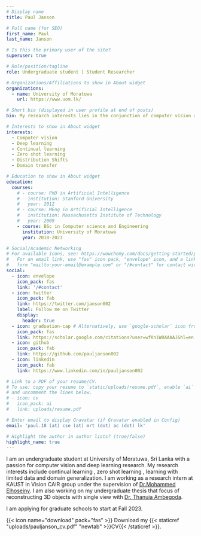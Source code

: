 ```yaml
---
# Display name
title: Paul Janson

# Full name (for SEO)
first_name: Paul
last_name: Janson

# Is this the primary user of the site?
superuser: true

# Role/position/tagline
role: Undergraduate student | Student Researcher

# Organizations/Affiliations to show in About widget
organizations:
  - name: University of Moratuwa 
    url: https://www.uom.lk/

# Short bio (displayed in user profile at end of posts)
bio: My research interests lies in the conjunction of computer vision and deep learning. Focusing on continual learning , zero-shot learning, distribution shift and learning with limited labels.

# Interests to show in About widget
interests:
  - Computer vision
  - Deep learning
  - Continual learning
  - Zero shot learning
  - Distribution Shifts
  - Domain transfer 

# Education to show in About widget
education:
  courses:
    # - course: PhD in Artificial Intelligence
    #   institution: Stanford University
    #   year: 2012
    # - course: MEng in Artificial Intelligence
    #   institution: Massachusetts Institute of Technology
    #   year: 2009
    - course: BSc in Computer science and Engineering
      institution: University of Moratuwa 
      year: 2018-2023

# Social/Academic Networking
# For available icons, see: https://wowchemy.com/docs/getting-started/page-builder/#icons
#   For an email link, use "fas" icon pack, "envelope" icon, and a link in the
#   form "mailto:your-email@example.com" or "/#contact" for contact widget.
social:
  - icon: envelope
    icon_pack: fas
    link: '/#contact'
  - icon: twitter
    icon_pack: fab
    link: https://twitter.com/janson002
    label: Follow me on Twitter
    display:
      header: true
  - icon: graduation-cap # Alternatively, use `google-scholar` icon from `ai` icon pack
    icon_pack: fas
    link: https://scholar.google.com/citations?user=wfKn1W0AAAAJ&hl=en
  - icon: github
    icon_pack: fab
    link: https://github.com/pauljanson002
  - icon: linkedin
    icon_pack: fab
    link: https://www.linkedin.com/in/pauljanson002

# Link to a PDF of your resume/CV.
# To use: copy your resume to `static/uploads/resume.pdf`, enable `ai` icons in `params.yaml`,
# and uncomment the lines below.
# - icon: cv
#   icon_pack: ai
#   link: uploads/resume.pdf

# Enter email to display Gravatar (if Gravatar enabled in Config)
email: 'paul.18 (at) cse (at) mrt (dot) ac (dot) lk'

# Highlight the author in author lists? (true/false)
highlight_name: true
---
```


I am an undergraduate student at University of Moratuwa, Sri Lanka with a passion for computer vision and deep learning research. My research interests include continual learning , zero shot learning , learning with limited data and domain generalization. I am working as a research intern at KAUST in Vision CAIR group under the supervision of [Dr.Mohammed Elhoseiny](http://www.mohamed-elhoseiny.com/). I am also working on my undergraduate thesis  that focus of reconstructing 3D objects with single view with [Dr. Thanuja Ambegoda](https://thanujadax.github.io/). 

I am applying for graduate schools to start at Fall 2023. 


{{< icon name="download" pack="fas" >}} Download my {{< staticref "uploads/pauljanson_cv.pdf" "newtab" >}}CV{{< /staticref >}}.
